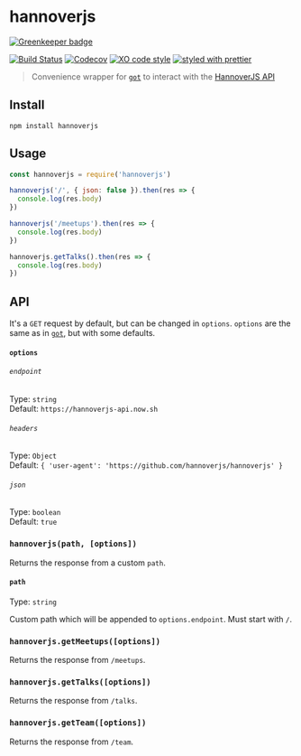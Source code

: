 # hannoverjs

[![Greenkeeper badge](https://badges.greenkeeper.io/HannoverJS/hannoverjs.svg)](https://greenkeeper.io/)

[![Build Status](https://travis-ci.org/HannoverJS/hannoverjs.svg?branch=master)](https://travis-ci.org/HannoverJS/hannoverjs) [![Codecov](https://codecov.io/gh/hannoverjs/hannoverjs/branch/master/graph/badge.svg)](https://codecov.io/gh/hannoverjs/hannoverjs) [![XO code style](https://img.shields.io/badge/code_style-XO-5ed9c7.svg)](https://github.com/sindresorhus/xo) [![styled with prettier](https://img.shields.io/badge/styled_with-prettier-ff69b4.svg)](https://github.com/prettier/prettier)

> Convenience wrapper for [`got`](https://github.com/sindresorhus/got) to interact with the [HannoverJS API](https://github.com/HannoverJS/hannoverjs-api)

## Install

```
npm install hannoverjs
```

## Usage

```js
const hannoverjs = require('hannoverjs')

hannoverjs('/', { json: false }).then(res => {
  console.log(res.body)
})

hannoverjs('/meetups').then(res => {
  console.log(res.body)
})

hannoverjs.getTalks().then(res => {
  console.log(res.body)
})
```

## API

It's a `GET` request by default, but can be changed in `options`. `options` are the same as in [`got`](https://github.com/sindresorhus/got), but with some defaults.

#### `options`

###### `endpoint`

Type: `string`<br>
Default: `https://hannoverjs-api.now.sh`

###### `headers`

Type: `Object`<br>
Default: `{ 'user-agent': 'https://github.com/hannoverjs/hannoverjs' }`

###### `json`

Type: `boolean`<br>
Default: `true`

### `hannoverjs(path, [options])`

Returns the response from a custom `path`.

#### `path`

Type: `string`

Custom path which will be appended to `options.endpoint`. Must start with `/`.

### `hannoverjs.getMeetups([options])`

Returns the response from `/meetups`.

### `hannoverjs.getTalks([options])`

Returns the response from `/talks`.

### `hannoverjs.getTeam([options])`

Returns the response from `/team`.
